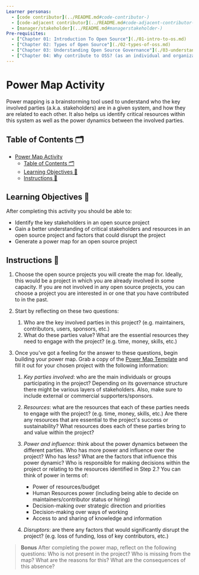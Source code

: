```yaml
---
Learner personas:
  - [code contributor](../README.md#code-contributor-)
  - [code-adjacent contributor](../README.md#code-adjacent-contributor-)
  - [manager/stakeholder](../README.md#managerstakeholder-)
Pre-requisites:
  - ["Chapter 01: Introduction To Open Source"](./01-intro-to-os.md)
  - ["Chapter 02: Types of Open Source"](./02-types-of-oss.md)
  - ["Chapter 03: Understanding Open Source Governance"](./03-understand-oss-governance.md)
  - ["Chapter 04: Why contribute to OSS? (as an individual and organization)"](./04-oss-and-open-science.md)
---
```


# Power Map Activity

Power mapping is a brainstorming tool used to understand who the key involved parties (a.k.a. stakeholders) are in a given system, and how they are related to each other.
It also helps us identify critical resources within this system as well as the power dynamics between the involved parties.

## Table of Contents 🗂️

- [Power Map Activity](#power-map-activity)
  - [Table of Contents 🗂️](#table-of-contents-️)
  - [Learning Objectives 🧠](#learning-objectives-)
  - [Instructions 📝](#instructions-)

## Learning Objectives 🧠

After completing this activity you should be able to:

- Identify the key stakeholders in an open source project
- Gain a better understanding of critical stakeholders and resources in an open source project and factors that could disrupt the project
- Generate a power map for an open source project

## Instructions 📝

1. Choose the open source projects you will create the map for. Ideally, this would be a project in which you are already involved in some capacity. If you are not involved in any open source projects, you can choose a project you are interested in or one that you have contributed to in the past.
2. Start by reflecting on these two questions:
   1. Who are the key involved parties in this project? (e.g. maintainers, contributors, users, sponsors, etc.)
   2. What do these parties value? What are the essential resources they need to engage with the project? (e.g. time, money, skills, etc.)
3. Once you've got a feeling for the answer to these questions, begin building your power map. Grab a copy of the [Power Map Template](./oss-power-map.pdf) and fill it out for your chosen project with the following information:

   1. _Key parties involved_: who are the main individuals or groups participating in the project? Depending on its governance structure there might be various layers of stakeholders. Also, make sure to include external or commercial supporters/sponsors.
   2. _Resources_: what are the resources that each of these parties needs to engage with the project? (e.g. time, money, skills, etc.) Are there any resources that are essential to the project's success or sustainability? What resources does each of these parties bring to and value within the project?
   3. _Power and influence_: think about the power dynamics between the different parties. Who has more power and influence over the project? Who has less? What are the factors that influence this power dynamic? Who is responsible for making decisions within the project or relating to the resources identified in Step 2.?
      You can think of power in terms of:

      - Power of resources/budget
      - Human Resources power (including being able to decide on maintainers/contributor status or hiring)
      - Decision-making over strategic direction and priorities
      - Decision-making over ways of working
      - Access to and sharing of knowledge and information

   4. _Disruptors_: are there any factors that would significantly disrupt the project? (e.g. loss of funding, loss of key contributors, etc.)

> **Bonus**
> After completing the power map, reflect on the following questions:
> Who is not present in the project? Who is missing from the map? What are the reasons for this? What are the consequences of this absence?
